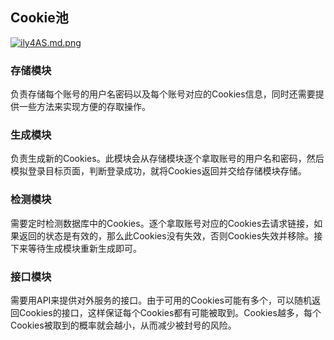 ## Cookie池  

[![ily4AS.md.png](https://s1.ax1x.com/2018/09/29/ily4AS.md.png)](https://imgchr.com/i/ily4AS)  

### 存储模块

负责存储每个账号的用户名密码以及每个账号对应的Cookies信息，同时还需要提供一些方法来实现方便的存取操作。

### 生成模块

负责生成新的Cookies。此模块会从存储模块逐个拿取账号的用户名和密码，然后模拟登录目标页面，判断登录成功，就将Cookies返回并交给存储模块存储。

### 检测模块

需要定时检测数据库中的Cookies。逐个拿取账号对应的Cookies去请求链接，如果返回的状态是有效的，那么此Cookies没有失效，否则Cookies失效并移除。接下来等待生成模块重新生成即可。

### 接口模块

需要用API来提供对外服务的接口。由于可用的Cookies可能有多个，可以随机返回Cookies的接口，这样保证每个Cookies都有可能被取到。Cookies越多，每个Cookies被取到的概率就会越小，从而减少被封号的风险。
